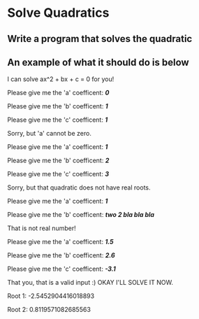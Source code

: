 # Solve Quadratics

## Write a program that solves the quadratic

## An example of what it should do is below

I can solve ax^2 + bx + c = 0 for you!

Please give me the 'a' coefficent: ***0***

Please give me the 'b' coefficent: ***1***

Please give me the 'c' coefficent: ***1***

Sorry, but 'a' cannot be zero.

Please give me the 'a' coefficent: ***1***

Please give me the 'b' coefficent: ***2***

Please give me the 'c' coefficent: ***3***

Sorry, but that quadratic does not have real roots.

Please give me the 'a' coefficent: ***1***

Please give me the 'b' coefficent: ***two 2 bla bla bla***

That is not real number!

Please give me the 'a' coefficent: ***1.5***

Please give me the 'b' coefficent: ***2.6***

Please give me the 'c' coefficent: ***-3.1***

That you, that is a valid input :) OKAY I'LL SOLVE IT NOW.

Root 1: -2.5452904416018893

Root 2: 0.8119571082685563